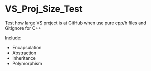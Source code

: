 # VS_Proj_Size_Test
Test how large VS project is at GitHub when use pure cpp/h files and GitIgnore for C++
  
Include:
- Encapsulation
- Abstraction
- Inheritance
- Polymorphism

